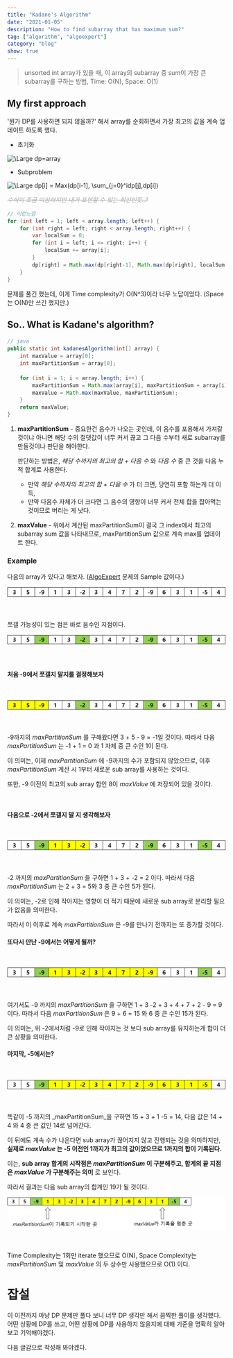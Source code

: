 ```yaml
---
title: "Kadane's Algorithm"
date: "2021-01-05"
description: "How to find subarray that has maximum sum?"
tag: ["algorithm", "algoexpert"]
category: "blog"
show: true
---
```

> unsorted int array가 있을 때, 이 array의 subarray 중 sum이 가장 큰 subarray를 구하는 방법, Time: O(N), Space: O(1)

## My first approach

'뭔가 DP를 사용하면 되지 않을까?' 해서 array를 순회하면서 가장 최고의 값을 계속 업데이트 하도록 했다. 

- 초기화

<img src="https://latex.codecogs.com/svg.latex?&space;dp=array" title="\Large dp=array">

- Subproblem

<img src="https://latex.codecogs.com/svg.latex?&space;dp[i]|_{i=1}^{i=length}=Max(dp[i-1], \sum_{j=0}^idp[j],dp[i])|_{i=1}^{i=length}" title="\Large dp[i] = Max(dp[i-1], \sum_{j=0}^idp[j],dp[i])">

<span style="color:#aaaaaa; text">~~_수식이 조금 이상하지만 내가 표현할 수 있는 최선인듯..?_~~</span>

```java
// 이런느낌
for (int left = 1; left < array.length; left++) {
    for (int right = left; right < array.length; right++) {
        var localSum = 0;
        for (int i = left; i <= right; i++) {
            localSum += array[i];
        }
        dp[right] = Math.max(dp[right-1], Math.max(dp[right], localSum));
    }
}
```

문제를 풀긴 했는데, 이게 Time complexity가 O(N^3)이라 너무 노답이었다. (Space는 O(N)만 쓰긴 했지만.)


## So.. What is Kadane's algorithm?

```java
// java
public static int kadanesAlgorithm(int[] array) {
    int maxValue = array[0];
    int maxPartitionSum = array[0];
    
    for (int i = 1; i < array.length; i++) {
        maxPartitionSum = Math.max(array[i], maxPartitionSum + array[i]);
        maxValue = Math.max(maxValue, maxPartitionSum);
    }
    return maxValue;
}
```

1. **maxPartitionSum** - 중요한건 음수가 나오는 곳인데, 이 음수를 포용해서 가져갈 것이냐 아니면 해당 수의 절댓값이 너무 커서 끊고 그 다음 수부터 새로 subarray를 만들것이냐 판단을 해야한다.

    판단하는 방법은, _해당 수까지의 최고의 합 + 다음 수_ 와 _다음 수_ 중 큰 것을 다음 누적 합계로 사용한다.

    - 만약 _해당 수까지의 최고의 합 + 다음 수_ 가 더 크면, 당연히 포함 하는게 더 이득,
    - 만약 다음수 자체가 더 크다면 그 음수의 영향이 너무 커서 전체 합을 잡아먹는 것이므로 버리는 게 낫다.

2. **maxValue** - 위에서 계산된 maxPartitionSum이 결국 그 index에서 최고의 subarray sum 값을 나타내므로, maxPartitionSum 값으로 계속 max를 업데이트 한다.


### Example

다음의 array가 있다고 해보자.
([AlgoExpert](https://www.algoexpert.io/) 문제의 Sample 값이다.)

<img src="./ex-arr.png" title="example-array">

&nbsp;

쪼갤 가능성이 있는 점은 바로 음수인 지점이다.

<img src="./ex-arr1.png" title="negs">

&nbsp;

#### 처음 -9에서 쪼갤지 말지를 결정해보자

&nbsp;

<img src="./ex-arr2.png" title="to -9">

&nbsp;

-9까지의 _maxPartitionSum_ 를 구해왔다면 3 + 5 - 9 = -1일 것이다.
따라서 다음 _maxPartitionSum_ 는 -1 + 1 = 0 과 1 자체 중 큰 수인 1이 된다.

이 의미는, 이제 _maxPartitionSum_ 에 -9까지의 수가 포함되지 않았으므로, 이후 _maxPartitionSum_ 계산 시 1부터 새로운 sub array를 사용하는 것이다.

또한, -9 이전의 최고의 sub array 합인 8이 _maxValue_ 에 저장되어 있을 것이다.

&nbsp;

#### 다음으로 -2에서 쪼갤지 말 지 생각해보자

&nbsp;

<img src="./ex-arr3.png" title="to -2">

&nbsp;

-2 까지의 _maxPartitionSum_ 을 구하면 1 + 3 + -2 = 2 이다. 
따라서 다음 _maxPartitionSum_ 는 2 + 3 = 5와 3 중 큰 수인 5가 된다.

이 의미는, -2로 인해 작아지는 영향이 더 적기 때문에 새로운 sub array로 분리할 필요가 없음을 의미한다.

따라서 이 이후로 계속 _maxPartitionSum_ 은 -9를 만나기 전까지는 또 증가할 것이다.

#### 또다시 만난 -9에서는 어떻게 될까?

&nbsp;

<img src="./ex-arr4.png" title="to another -9">

&nbsp;

여기서도 -9 까지의 _maxPartitionSum_ 을 구하면 1 + 3 -2 + 3 + 4 + 7 + 2 - 9 = 9 이다. 따라서 다음 _maxPartitionSum_ 은 9 + 6 = 15 와 6 중 큰 수인 15가 된다.

이 의미는, 위 -2에서처럼 -9로 인해 작아지는 것 보다 sub array를 유지하는게 합이 더 큰 상황을 의미한다.

#### 마지막, -5에서는?

&nbsp;

<img src="./ex-arr5.png" title="to -5">

&nbsp;

똑같이 -5 까지의 _maxPartitionSum_을 구하면 15 + 3 + 1 -5 = 14, 다음 값은 14 + 4 와 4 중 큰 값인 14로 넘어간다. 

이 뒤에도 계속 수가 나온다면 sub array가 끊어지지 않고 진행되는 것을 의미하지만, **실제로 _maxValue_ 는 -5 이전인 1까지가 최고의 값이었으므로 1까지의 합이 기록된다.**

이는, **sub array 합게의 시작점은 _maxPartitionSum_ 이 구분해주고, 합계의 끝 지점은 _maxValue_ 가 구분해주는 의미** 로 보인다.

따라서 결과는 다음 sub array의 합계인 19가 될 것이다.

<img src="./ex-arr6.png" title="result">

&nbsp;

Time Complexity는 1회만 iterate 했으므로 O(N), Space Complexity는 _maxPartitionSum_ 및 _maxValue_ 의 두 상수만 사용했으므로 O(1) 이다.

# 잡설

이 이전까지 마냥 DP 문제만 풀다 보니 너무 DP 생각만 해서 끔찍한 풀이를 생각했다. 어떤 상황에 DP를 쓰고, 어떤 상황에 DP를 사용하지 않을지에 대해 기준을 명확히 알아보고 기억해야겠다.

다음 글감으로 작성해 봐야겠다.
